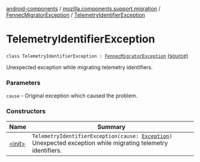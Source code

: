 [android-components](../../../index.md) / [mozilla.components.support.migration](../../index.md) / [FennecMigratorException](../index.md) / [TelemetryIdentifierException](./index.md)

# TelemetryIdentifierException

`class TelemetryIdentifierException : `[`FennecMigratorException`](../index.md) [(source)](https://github.com/mozilla-mobile/android-components/blob/master/components/support/migration/src/main/java/mozilla/components/support/migration/FennecMigrator.kt#L169)

Unexpected exception while migrating telemetry identifiers.

### Parameters

`cause` - Original exception which caused the problem.

### Constructors

| Name | Summary |
|---|---|
| [&lt;init&gt;](-init-.md) | `TelemetryIdentifierException(cause: `[`Exception`](https://developer.android.com/reference/java/lang/Exception.html)`)`<br>Unexpected exception while migrating telemetry identifiers. |
